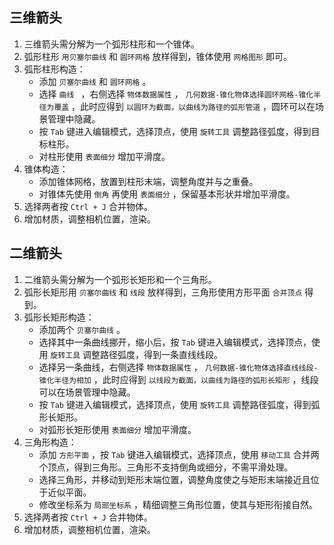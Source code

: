 ## 三维箭头

1. 三维箭头需分解为一个弧形柱形和一个锥体。
2. 弧形柱形 `用贝塞尔曲线` 和 `圆环网格` 放样得到，锥体使用 `网格图形` 即可。
3. 弧形柱形构造：
   - 添加 `贝塞尔曲线` 和 `圆环网格` 。
   - 选择 `曲线 ` ，右侧选择 `物体数据属性` ， `几何数据-锥化物体选择圆环网格-锥化半径为覆盖` ，此时应得到 `以圆环为截面，以曲线为路径的弧形管道` ，圆环可以在场景管理中隐藏。
   - 按 `Tab` 键进入编辑模式，选择顶点，使用 `旋转工具` 调整路径弧度，得到目标柱形。
   - 对柱形使用 `表面细分` 增加平滑度。
4. 锥体构造：
   - 添加锥体网格，放置到柱形末端，调整角度并与之重叠。
   - 对锥体先使用 `倒角` 再使用 `表面细分` ，保留基本形状并增加平滑度。
5. 选择两者按 `Ctrl + J` 合并物体。
6. 增加材质，调整相机位置，渲染。

## 二维箭头

1. 二维箭头需分解为一个弧形长矩形和一个三角形。
2. 弧形长矩形用 `贝塞尔曲线` 和 `线段` 放样得到，三角形使用方形平面 `合并顶点` 得到。
3. 弧形长矩形构造：
   - 添加两个 `贝塞尔曲线` 。
   - 选择其中一条曲线挪开，缩小后，按 `Tab` 键进入编辑模式，选择顶点，使用 `旋转工具` 调整路径弧度，得到一条直线线段。
   - 选择另一条曲线，右侧选择 `物体数据属性` ， `几何数据-锥化物体选择直线线段-锥化半径为相加` ，此时应得到 `以线段为截面，以曲线为路径的弧形长矩形` ，线段可以在场景管理中隐藏。
   - 按 `Tab` 键进入编辑模式，选择顶点，使用 `旋转工具` 调整路径弧度，得到弧形长矩形。
   - 对弧形长矩形使用 `表面细分` 增加平滑度。
4. 三角形构造：
   - 添加 `方形平面` ，按 `Tab` 键进入编辑模式，选择顶点，使用 `移动工具` 合并两个顶点，得到三角形。三角形不支持倒角或细分，不需平滑处理。
   - 选择三角形，并移动到矩形末端位置，调整角度使之与矩形末端接近且位于近似平面。
   - 修改坐标系为 `局部坐标系` ，精细调整三角形位置，使其与矩形衔接自然。
5. 选择两者按 `Ctrl + J` 合并物体。
6. 增加材质，调整相机位置，渲染。

